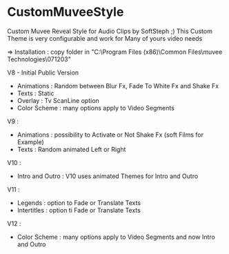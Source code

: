 # CustomMuveeStyle
Custom Muvee Reveal Style for Audio Clips by SoftSteph ;)
This Custom Theme is very configurable and work for Many of yours video needs

=> Installation : copy folder in "C:\Program Files (x86)\Common Files\muvee Technologies\071203"


V8 - Initial Public Version
- Animations : Random between Blur Fx, Fade To White Fx and Shake Fx
- Texts : Static
- Overlay : Tv ScanLine option
- Color Scheme : many options apply to Video Segments

V9 :
- Animations : possibility to Activate or Not Shake Fx (soft Films for Example)
- Texts : Random animated Left or Right

V10 :
- Intro and Outro : V10 uses animated Themes for Intro and Outro

V11 :
- Legends : option to Fade or Translate Texts
- Intertitles : option ti Fade or Translate Texts

V12 :
- Color Scheme : many options apply to Video Segments and now Intro and Outro
